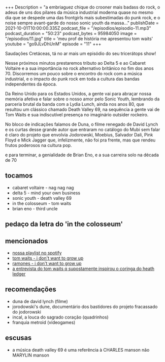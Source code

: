 +++
Description = "a embriaguez chique do crooner mais badass do rock, o adeus de uns dos pilares da música industrial moderna quase no mesmo dia que se despede uma das frontgirls mais subestimadas do punk rock, e o noise sempre avant-garde do nosso sonic youth da massa..."
publishDate = 2021-10-01T10:00:00.335Z
podcast_file = "/episodios/episodio-11.mp3"
podcast_duration = "50:23"
podcast_bytes = 95984050
image = "/episodios/11.jpg"
title = 'meu prof de história me apresentou tom waits'
youtube = "go9JLvDhUnM"
episode = "11"
+++

Saudações Cretáceas, tá no ar mais um episódio do seu tricerátops show!

Nesse próximos minutos prestaremos tributo ao Delta 5 e ao Cabaret Voltaire e a sua importância no rock alternativo britânico no fim dos anos 70. Discorremos um pouco sobre o encontro do rock com a música industrial, e o impacto do punk rock em toda a cultura das bandas independentes da época.

Da Reino Unido para os Estados Unidos, a gente vai para abraçar nossa memória afetiva e falar sobre o nosso amor pelo Sonic Youth, lembrando da parceria brutal da banda com a Lydia Lunch, ainda nos anos 80, que resultou um clássico chamado Death Valley 69, na sequência a gente vai de Tom Waits e sua indiscutível presença no imaginário outsider rockeiro.

No bloco de indicações falamos de Duna, o filme renegado de David Lynch e os curtas desse grande autor que entraram no catálogo do Mubi sem falar é claro do projeto que envolvia Jodorowski, Moebius, Salvador Dali, Pink Floyd e Mick Jagger que, infelizmente, não foi pra frente, mas que rendeu frutos poderosos na cultura pop.  

e para terminar, a genialidade de Brian Eno, e a sua carreira solo na década de 70

## tocamos
* cabaret voltaire - nag nag nag
* delta 5 - mind your own business
* sonic youth - death valley 69
* in the colosseum - tom waits
* brian eno - third uncle

## pedaço da letra do 'in the colosseum'

## mencionados
* [nossa playlist no spotify](https://open.spotify.com/playlist/0UiztKuga6LmTAxWTsUQdw?si=fb96026bc1994d90)
* [tom waits - i don't want to grow up](https://www.youtube.com/watch?v=CWh4xHeFMIQ)
* [ramones - i don't want to grow up](https://www.youtube.com/watch?v=bH17fIsYirI)
* [a entrevista do tom waits q supostamente inspirou o coringa do heath ledger](https://www.youtube.com/watch?v=gCSc6E4yG9s)


## recomendações
* duna de david lynch (filme)
* jorodowski's dune, documentário dos bastidores do projeto fracassado do jodorowski
* incal, a louca do sagrado coração (quadrinhos)
* franquia metroid (videogames)

## escusas
* a música death valley 69 é uma referência à CHARLES manson não MARYLIN manson 
